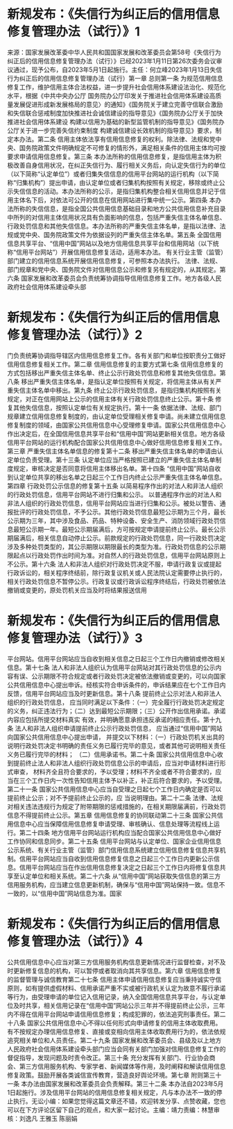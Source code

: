 # 新规发布：《失信行为纠正后的信用信息修复管理办法（试行）》1

来源：国家发展改革委中华人民共和国国家发展和改革委员会第58号《失信行为纠正后的信用信息修复管理办法（试行）》已经2023年1月11日第26次委务会议审议通过，现予公布，自2023年5月1日起施行。主任：何立峰2023年1月13日失信行为纠正后的信用信息修复管理办法（试行）第一章 总则第一条 为规范信用信息修复工作，维护信用主体合法权益，进一步提升社会信用体系建设法治化、规范化水平，根据《中共中央办公厅 国务院办公厅印发关于推进社会信用体系建设高质量发展促进形成新发展格局的意见〉的通知》《国务院关于建立完善守信联合激励和失信联合惩戒制度加快推进社会诚信建设的指导意见》《国务院办公厅关于加快推进社会信用体系建设 构建以信用为基础的新型监管机制的指导意见》《国务院办公厅关于进一步完善失信约束制度 构建诚信建设长效机制的指导意见》要求，制定本办法。第二条 信用主体依法享有信用信息修复的权利。除法律、法规和党中央、国务院政策文件明确规定不可修复的情形外，满足相关条件的信用主体均可按要求申请信用信息修复。第三条 本办法所称的信用信息修复，是指信用主体为积极改善自身信用状况，在纠正失信行为、履行相关义务后，向认定失信行为的单位（以下简称“认定单位”）或者归集失信信息的信用平台网站的运行机构（以下简称“归集机构”）提出申请，由认定单位或者归集机构按照有关规定，移除或终止公示失信信息的活动。本办法所称的公示，是指归集机构整合相关信用信息并记于信用主体名下后，对依法可公开的信息在信用网站进行集中统一公示。第四条 本办法所称的失信信息，是指全国公共信用信息基础目录和地方公共信用信息补充目录中所列的对信用主体信用状况具有负面影响的信息，包括严重失信主体名单信息、行政处罚信息和其他失信信息。本办法所称的严重失信主体名单，是指以法律、法规或党中央、国务院政策文件为依据设列的严重失信主体名单。第五条 全国信用信息共享平台、“信用中国”网站以及地方信用信息共享平台和信用网站（以下统称“信用平台网站”）开展信用信息修复活动，适用本办法。 有关行业主管（监管）部门建立的信用信息系统开展信用信息修复，可参照本办法执行。 法律、法规、部门规章和党中央、国务院文件对信用信息公示和修复另有规定的，从其规定。第六条 国家发展和改革委员会负责统筹协调指导信用信息修复工作。地方各级人民政府社会信用体系建设牵头部

# 新规发布：《失信行为纠正后的信用信息修复管理办法（试行）》2

门负责统筹协调指导辖区内信用信息修复工作。各有关部门和单位按职责分工做好信用信息修复相关工作。第二章 信用信息修复的主要方式第七条 信用信息修复的方式包括移出严重失信主体名单、终止公示行政处罚信息和修复其他失信信息。第八条 移出严重失信主体名单，是指认定单位按照有关规定，将信用主体从有关严重失信主体名单中移出。第九条 终止公示行政处罚信息，是指归集机构按照有关规定，对正在信用网站上公示的信用主体有关行政处罚信息终止公示。第十条 修复其他失信信息，按照认定单位有关规定执行。第十一条 依据法律、法规、部门规章建立信用信息修复制度的，由认定单位受理相关修复申请。尚未建立信用信息修复制度的领域，由国家公共信用信息中心受理修复申请。国家公共信用信息中心作出决定后，在全国信用信息共享平台和“信用中国”网站更新相关信息。地方各级信用平台网站的运行机构配合国家公共信用信息中心做好信用信息修复相关工作。第三章 严重失信主体名单信息的修复第十二条 移出严重失信主体名单的申请由认定单位负责受理。第十三条 认定单位应当严格按照已建立的严重失信主体名单制度规定，审核决定是否同意将信用主体移出名单。第十四条 “信用中国”网站自收到认定单位共享的移出名单之日起三个工作日内终止公示严重失信主体名单信息。第四章 行政处罚公示信息的修复第十五条 以简易程序作出的对法人和非法人组织的行政处罚信息，信用平台网站不进行归集和公示。 以普通程序作出的对法人和非法人组织的行政处罚信息，信用平台网站应当进行归集和公示。被处以警告、通报批评的行政处罚信息，不予公示。其他行政处罚信息最短公示期为三个月，最长公示期为三年，其中涉及食品、药品、特种设备、安全生产、消防领域行政处罚信息最短公示期一年。最短公示期届满后，方可按规定申请提前终止公示。最长公示期届满后，相关信息自动停止公示。前款规定的行政处罚信息，同一行政处罚决定涉及多种处罚类型的，其公示期限以期限最长的类型为准。行政处罚信息的公示期限起点以行政处罚作出时间为准。对自然人的行政处罚信息，信用平台网站原则上不公示。第十六条 法人和非法人组织对行政处罚决定不服，申请行政复议或提起行政诉讼的，相关程序终结前，除行政复议机关或人民法院认定需要停止执行的，相关行政处罚信息不暂停公示。行政复议或行政诉讼程序终结后，行政处罚被依法撤销或变更的，原处罚机关应当及时将结果报送信用

# 新规发布：《失信行为纠正后的信用信息修复管理办法（试行）》3

平台网站。信用平台网站应当自收到相关信息之日起三个工作日内撤销或修改相关信息。第十七条 法人和非法人组织认为信用平台网站对其行政处罚信息的公示内容有误、公示期限不符合规定或者行政处罚决定被依法撤销或变更的，可以向国家公共信用信息中心提出申诉。经核实符合申诉条件的，申诉结果应在七个工作日内反馈，信用平台网站应当及时更新信息。第十八条 提前终止公示对法人和非法人组织的行政处罚信息， 应当同时满足以下条件：（一）完全履行行政处罚决定规定的义务，纠正违法行为；（二）达到最短公示期限；（三）公开作出信用承诺。承诺内容应包括所提交材料真实 有效，并明确愿意承担违反承诺的相应责任。第十九条 法人和非法人组织申请提前终止公示行政处罚信息， 应当通过“信用中国”网站向国家公共信用信息中心提出申请， 并提交以下材料：（一）行政处罚机关出具的说明行政处罚决定书明确的责任义务已履行完毕的意见，或者其他可说明相关责任义务已履行完毕的材料； （二）信用承诺书。第二十条 国家公共信用信息中心收到提前终止法人和非法人组织行政处罚信息公示的申请后，应当对申请材料进行形式审查， 材料齐全且符合要求的，予以受理；材料不齐全或者不符合要求的，应当在三个工作日内一次性告知信用主体予以补正，补正后符合要求的，予以受理。第二十一条 国家公共信用信息中心应当自受理之日起七个工作日内确定是否可以提前终止公示；对不予提前终止公示的，应 当说明理由。第二十二条 法律、法规对相关违法违规行为规定了附带期限的惩戒措施的，在相关期限届满前，行政处罚信息不得提前终止公示。第五章 信用信息修复的协同联动第二十三条 国家公共信用信息中心应当保障信用信息修复申请受理、审核确认、信息处理等流程线上运行。第二十四条 地方信用平台网站运行机构应当配合国家公共信用信息中心做好工作协同和信息同步。第二十五条 信用平台网站与认定单位、国家企业信用信息公示系统、有关行业主管（监管）部门信用信息系统建立信用信息修复信息共享机制。信用平台网站应当自收到信用信息修复信息之日起三个工作日内更新公示信息。信用平台网站应当在作出信用信息修复决定之日起三个工作日内将修复信息共享至认定单位和相关系统。第二十六条 从“信用中国”网站获取失信信息的第三方信用服务机构，应当建立信息更新机制，确保与“信用中国”网站保持一致。信息不一致的，以“信用中国”网站信息为准。国家

# 新规发布：《失信行为纠正后的信用信息修复管理办法（试行）》4

公共信用信息中心应当对第三方信用服务机构信息更新情况进行监督检查，对不及时更新修复信息的机构，可以暂停或者取消向其共享信息。第六章 信用信息修复的监督管理与诚信教育第二十七条 信用主体申请信用信息修复应当秉持诚实守信原则，如有提供虚假材料、信用承诺严重不实或被行政机关认定为故意不履行承诺等行为，由受理申请的单位记入信用记录，纳入全国信用信息共享平台，与认定单位及时共享，相关信用记录在“信用中国”网站公示三年并不得提前终止公示，三年内不得在信用平台网站申请信用信息修复；构成犯罪的，依法追究刑事责任。第二十八条 国家公共信用信息中心不得以任何形式向申请修复的信用主体收取费用。有不按规定办理信用信息修复、直接或变相向信用主体收取费用行为的，依法依规追究相关单位和人员责任。第二十九条 国家发展和改革委员会、县级及以上地方人民政府社会信用体系建设牵头部门应当会同有关部门加强对信用信息修复工作的督促指导，发现问题及时责令改正。第三十条 充分发挥有关部门、行业协会商会、第三方信用服务机构、专家学者、新闻媒体等作用，及时阐释和解读信用信息修复政策。鼓励开展各类诚信宣传教育，营造良好舆论环境。第七章 附则第三十一条 本办法由国家发展和改革委员会负责解释。第三十二条 本办法自2023年5月1日起施行。涉及信用平台网站的信用信息修复相关规定，凡与本办法不一致的停止执行。无讼小编：如果您觉得这篇文章还不错，欢迎转发分享、点赞收藏，您也可以在下方评论区留下自己的观点，和大家一起讨论。主编：靖力责编：林慧审核：刘逸凡 王雅玉 陈丽娟 

